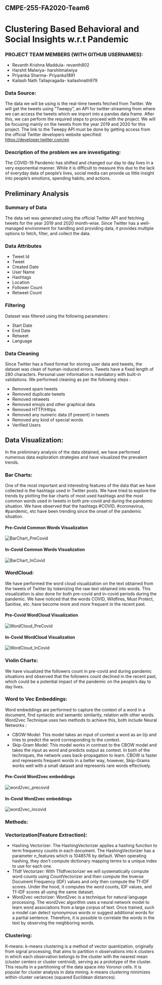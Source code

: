 ## CMPE-255-FA2020-Team6

# Clustering Based Behavioral and Social Insights w.r.t Pandemic 

### PROJECT TEAM MEMBERS (WITH GITHUB USERNAMES):
- Revanth Krishna Maddula- revanth802
- Harshit Malwiya- harshitmalwiya
- Priyanka Sharma- Priyanka1891
- Kailash Nath Tallapragada- kailashnath979

### Data Source:
The data we will be using is the real-time tweets fetched from Twitter. We will get the tweets using “Tweepy”, an API for twitter-streaming from where we can access the tweets which we import into a pandas data frame. After this, we can perform the required steps to proceed with the project.
We will be focusing mainly on the tweets from the year 2019 and 2020 for this project. The link to the Tweepy API must be done by getting access from the official Twitter developers website specified: https://developer.twitter.com/en

### Description of the problem we are investigating:
The COVID-19 Pandemic has shifted and changed our day to day lives in a very exponential manner. While it is difficult to measure this due to the lack of everyday data of people’s lives, social media can provide us little insight into people’s emotions, spending habits, and actions.

## Preliminary Analysis

### Summary of Data
The data set was generated using the official Twitter API and fetching tweets for the year 2019 and 2020 month-wise. Since Twitter has a well-managed environment for handling and providing data, it provides multiple options to fetch, filter, and collect the data.

### Data Attributes 
- Tweet Id 
- Tweet 
- Created Date
- User Name
- Hashtags
- Location
- Follower Count
- Retweet Count


### Filtering
Dataset was filtered using the following parameters : 
- Start Date
- End Date
- Retweet
- Language

### Data Cleaning
Since Twitter has a fixed format for storing user data and tweets, the dataset was clean of human-induced errors. Tweets have a fixed length of 280 characters. Personal user information is mandatory with built-in validations. 
We performed cleaning as per the following steps : 
- Removed spam tweets
- Removed duplicate tweets
- Removed retweets
- Removed emojis and other graphical data
- Removed HTTP/Https
- Removed any numeric data (if present) in tweets
- Removed any kind of special words
- Verified Users

## Data Visualization:
In the preliminary analysis of the data obtained, we have performed numerous data exploration strategies and have visualized the prevalent trends. 

### Bar Charts: 
One of the most important and interesting features of the data that we have collected is the hashtags used in Twitter posts. We have tried to explore the trends by plotting the bar charts of most used hashtags and the most common words used in tweets in both pre-covid and during the pandemic situation. We have observed that the hashtags #COVID, #coronavirus, #pandemic, etc have been trending since the onset of the pandemic situation.

#### Pre-Covid Common Words Visualization
![BarChart_PreCovid](https://github.com/revanth802/CMPE-255-FA2020-Team6/blob/main/Images_Figures/Most_common_words_precovid.png)
#### In-Covid Common Words Visualization
![BarChart_InCovid](https://github.com/revanth802/CMPE-255-FA2020-Team6/blob/main/Images_Figures/Most_common_words_covid.png)


### WordCloud: 
We have performed the word cloud visualization on the text obtained from the tweets of Twitter by tokenizing the raw text obtained into words. This visualization is also done for both pre-covid and in-covid periods during the pandemic. We have noticed that the words COVID, Wildfires, Must Protect, Sanitise, etc. have become more and more frequent in the recent past.

#### Pre-Covid WordCloud Visualization
![WordCloud_PreCovid](https://github.com/revanth802/CMPE-255-FA2020-Team6/blob/main/Images_Figures/WordCloud_PreCovid.png)
#### In-Covid WordCloud Visualization
![WordCloud_InCovid](https://github.com/revanth802/CMPE-255-FA2020-Team6/blob/main/Images_Figures/WordCloud_InCovid.png)


### Violin Charts: 
We have visualized the followers count in pre-covid and during pandemic situations and observed that the followers count declined in the recent past, which could be a potential impact of the pandemic on the people’s day to day lives.

### Word to Vec Embeddings: 
Word embeddings are performed to capture the context of a word in a document, find syntactic and semantic similarity, relation with other words.
Word2vec Technique uses two methods to achieve this, both include Neural Networks :
- CBOW-Model: This model takes an input of context a word as an I/p and tries to predict the word corresponding to the context.
- Skip-Gram Model: This model works in contrast to the CBOW model and takes the input as word and predicts output as context.
In both of the techniques, the network uses back-propagation to learn. CBOW is faster and represents frequent words in a better way, however, Skip-Grams works well with a small dataset and represents rare words effectively. 
#### Pre-Covid Word2vec embeddings
![word2vec_precovid](https://github.com/revanth802/CMPE-255-FA2020-Team6/blob/main/Images_Figures/word2vec_precovid.png)
#### In-Covid Word2vec embeddings
![word2vec_incovid](https://github.com/revanth802/CMPE-255-FA2020-Team6/blob/main/Images_Figures/wordvec_incovid.png)
	
### Methods:

### Vectorization(Feature Extraction): 
- Hashing Vectorizer: The HashingVectorizer applies a hashing function to term frequency counts in each document. The HashingVectorizer has a parameter n_features which is 1048576 by default. When operating hashing, they don't compute dictionary mapping terms to a unique index to use for each one.
- Tfidf Vectorizer: With Tfidfvectorizer we will systematically compute word counts using CountVectorizer and then compute the Inverse Document Frequency (IDF) values and only then compute the Tf-IDF scores. Under the hood, it computes the word counts, IDF values, and Tf-IDF scores all using the same dataset.
- Word2vec vectorizer: Word2vec is a technique for natural language processing. The word2vec algorithm uses a neural network model to learn word associations from a large corpus of text. Once trained, such a model can detect synonymous words or suggest additional words for a partial sentence. Therefore, it is possible to correlate the words in the text by observing the neighboring words.



### Clustering:
K-means: k-means clustering is a method of vector quantization, originally from signal processing, that aims to partition n observations into k clusters in which each observation belongs to the cluster with the nearest mean (cluster centers or cluster centroid), serving as a prototype of the cluster. This results in a partitioning of the data space into Voronoi cells. It is popular for cluster analysis in data mining. k-means clustering minimizes within-cluster variances (squared Euclidean distances).
